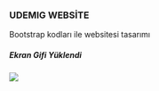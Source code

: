 <h3>UDEMIG WEBSİTE</h3>

<p>Bootstrap kodları ile websitesi tasarımı</p>

<h5>Ekran Gifi Yüklendi</h5>

![](ekran.gif)


